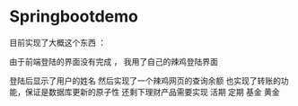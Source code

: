 # Springbootdemo
目前实现了大概这个东西 ：



由于前端登陆的界面没有完成 ，
我用了自己的辣鸡登陆界面

登陆后显示了用户的姓名
然后实现了一个辣鸡网页的查询余额
也实现了转账的功能，保证是数据库更新的原子性
还剩下理财产品需要实现
活期
定期
基金
黄金


